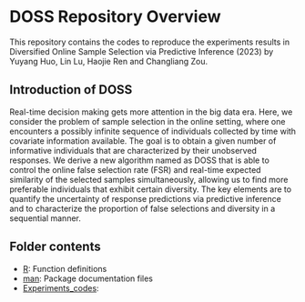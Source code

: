 # DOSS Repository Overview
This repository contains the codes to reproduce the experiments results in Diversified Online Sample Selection via Predictive Inference (2023) by Yuyang Huo, Lin Lu, Haojie Ren and Changliang Zou.

## Introduction of DOSS
Real-time decision making gets more attention in the big data era. Here, we consider the problem of sample selection in the online setting, where
one encounters a possibly infinite sequence of individuals collected by time with covariate information available. The goal is to obtain a given number of informative individuals that are characterized by their unobserved responses. We derive a new algorithm named as DOSS that is able to control the online false selection rate (FSR) and real-time expected similarity of the selected samples simultaneously, allowing us to find more preferable individuals that exhibit certain diversity. The key elements are to quantify the uncertainty of response predictions via predictive inference and to characterize the proportion of false selections and diversity in a sequential manner.

## Folder contents

- [R](R): Function definitions
- [man](man): Package documentation files
- [Experiments_codes](Experiments_codes): 

